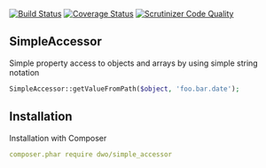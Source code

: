 [![Build Status](https://travis-ci.org/davewwww/SimpleAccessor.svg)](https://travis-ci.org/davewwww/SimpleAccessor) [![Coverage Status](https://coveralls.io/repos/davewwww/SimpleAccessor/badge.svg)](https://coveralls.io/r/davewwww/SimpleAccessor) [![Scrutinizer Code Quality](https://scrutinizer-ci.com/g/davewwww/SimpleAccessor/badges/quality-score.png?b=master)](https://scrutinizer-ci.com/g/davewwww/SimpleAccessor/?branch=master)

SimpleAccessor
--------------
Simple property access to objects and arrays by using simple string notation

```php
SimpleAccessor::getValueFromPath($object, 'foo.bar.date');
```

Installation
------------
Installation with Composer
```yml
composer.phar require dwo/simple_accessor
```